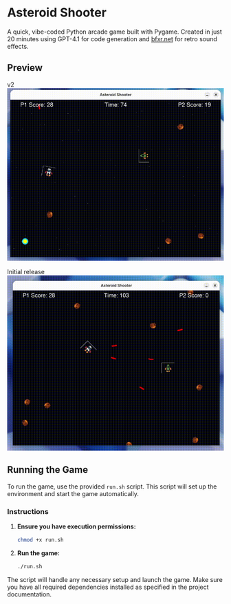 # Asteroid Shooter
A quick, vibe-coded Python arcade game built with Pygame. Created in just 20 minutes using GPT-4.1 for code generation and [bfxr.net](https://www.bfxr.net/) for retro sound effects.

## Preview
v2
![v2](demo/demo-v2.gif)

Initial release
![v1](demo/demo.gif)

## Running the Game

To run the game, use the provided `run.sh` script. This script will set up the environment and start the game automatically.

### Instructions

1. **Ensure you have execution permissions:**
    ```bash
    chmod +x run.sh
    ```

2. **Run the game:**
    ```bash
    ./run.sh
    ```

The script will handle any necessary setup and launch the game. Make sure you have all required dependencies installed as specified in the project documentation.